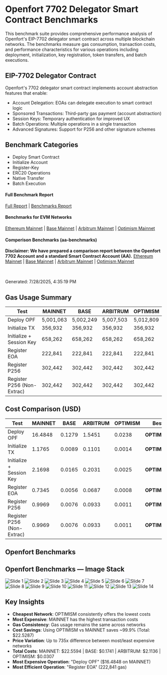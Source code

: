 #  Openfort 7702 Delegator Smart Contract Benchmarks

This benchmark suite provides comprehensive performance analysis of Openfort's EIP-7702 delegator smart contract across multiple blockchain networks. The benchmarks measure gas consumption, transaction costs, and performance characteristics for various operations including deployment, initialization, key registration, token transfers, and batch executions.

## EIP-7702 Delegator Contract
Openfort's 7702 delegator smart contract implements account abstraction features that enable:

- Account Delegation: EOAs can delegate execution to smart contract logic
- Sponsored Transactions: Third-party gas payment (account abstraction)
- Session Keys: Temporary authentication for improved UX
- Batch Operations: Multiple operations in a single transaction
- Advanced Signatures: Support for P256 and other signature schemes

##  Benchmark Categories
- Deploy Smart Contract
- Initialize Account
- Register-Key
- ERC20 Operations
- Native Transfer
- Batch Execution

#### Full Benchmark Report
[Full Report](/test/Output/enhanced-benchmark-report.md) | [Benchmarks Report](/test/Output/benchmark-report.md)

#### Benchmarks for EVM Networks
[Ethereum Mainnet](/test/Output/mainnet-benchmark-report.md) | [Base Mainnet](/test/Output/base-benchmark-report.md) | [Arbitrum Mainnet](/test/Output/arbitrum-benchmark-report.md) | [Optimism Mainnet](/test/Output/optimism-benchmark-report.md)

#### Comperison Benchmarks (aa-benchmarks)
**Disclaimer: We have prepared a comparison report between the Openfort 7702 Account and a standard Smart Contract Account (AA).**
[Ethereum Mainnet](test/Output/Comparison/ethereum.md) | [Base Mainnet](test/Output/Comparison/base.md) | [Arbitrum Mainnet](test/Output/Comparison/arbitrum.md) | [Optimism Mainnet](test/Output/Comparison/optimism.md)

<br></br>
Generated: 7/28/2025, 4:35:19 PM

## Gas Usage Summary

| Test                       | MAINNET   | BASE      | ARBITRUM  | OPTIMISM  |
| -------------------------- | --------- | --------- | --------- | --------- |
| Deploy OPF                 | 5,001,063 | 5,002,249 | 5,007,503 | 5,012,809 |
| Initialize TX              | 356,932   | 356,932   | 356,932   | 356,932   |
| Initialize + Session Key   | 658,262   | 658,262   | 658,262   | 658,262   |
| Register EOA               | 222,841   | 222,841   | 222,841   | 222,841   |
| Register P256              | 302,442   | 302,442   | 302,442   | 302,442   |
| Register P256 (Non-Extrac) | 302,442   | 302,442   | 302,442   | 302,442   |

## Cost Comparison (USD)

| Test                       | MAINNET | BASE   | ARBITRUM | OPTIMISM |    Best      |
| -------------------------- | ------- | ------ | -------- | -------- | ------------ |
| Deploy OPF                 | 16.4848 | 0.1279 | 1.5451   | 0.0238   | **OPTIMISM** |
| Initialize TX              | 1.1765  | 0.0089 | 0.1101   | 0.0014   | **OPTIMISM** |
| Initialize + Session Key   | 2.1698  | 0.0165 | 0.2031   | 0.0025   | **OPTIMISM** |
| Register EOA               | 0.7345  | 0.0056 | 0.0687   | 0.0008   | **OPTIMISM** |
| Register P256              | 0.9969  | 0.0076 | 0.0933   | 0.0011   | **OPTIMISM** |
| Register P256 (Non-Extrac) | 0.9969  | 0.0076 | 0.0933   | 0.0011   | **OPTIMISM** |


## Openfort Benchmarks

## Openfort Benchmarks — Image Stack

![Slide 1](./docs/slides/slide-1.png)
![Slide 2](./docs/slides/slide-2.png)
![Slide 3](./docs/slides/slide-3.png)
![Slide 4](./docs/slides/slide-4.png)
![Slide 5](./docs/slides/slide-5.png)
![Slide 6](./docs/slides/slide-6.png)
![Slide 7](./docs/slides/slide-7.png)
![Slide 8](./docs/slides/slide-8.png)
![Slide 9](./docs/slides/slide-9.png)
![Slide 10](./docs/slides/slide-10.png)
![Slide 11](./docs/slides/slide-11.png)
![Slide 12](./docs/slides/slide-12.png)
![Slide 13](./docs/slides/slide-13.png)
![Slide 14](./docs/slides/slide-14.png)

## Key Insights

- **Cheapest Network**: OPTIMISM consistently offers the lowest costs
- **Most Expensive**: MAINNET has the highest transaction costs
- **Gas Consistency**: Gas usage remains the same across networks
- **Cost Savings**: Using OPTIMISM vs MAINNET saves ~99.9% (Total: $22.5287)
- **Price Variation**: Up to 735x difference between most/least expensive networks
- **Total Costs**: MAINNET: $22.5594 | BASE: $0.1741 | ARBITRUM: $2.1136 | OPTIMISM: $0.0307
- **Most Expensive Operation**: "Deploy OPF" ($16.4848 on MAINNET)
- **Most Efficient Operation**: "Register EOA" (222,841 gas)

